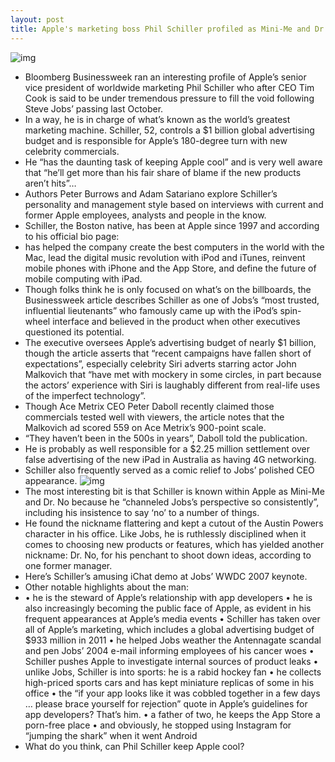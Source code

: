 ```yaml
---
layout: post
title: Apple's marketing boss Phil Schiller profiled as Mini-Me and Dr. No
---
```

![img](http://media.idownloadblog.com/wp-content/uploads/2012/06/Phil-Schiller-headshot.jpg)
* Bloomberg Businessweek ran an interesting profile of Apple’s senior vice president of worldwide marketing Phil Schiller who after CEO Tim Cook is said to be under tremendous pressure to fill the void following Steve Jobs’ passing last October.
* In a way, he is in charge of what’s known as the world’s greatest marketing machine. Schiller, 52, controls a $1 billion global advertising budget and is responsible for Apple’s 180-degree turn with new celebrity commercials.
* He “has the daunting task of keeping Apple cool” and is very well aware that “he’ll get more than his fair share of blame if the new products aren’t hits”… 
* Authors Peter Burrows and Adam Satariano explore Schiller’s personality and management style based on interviews with current and former Apple employees, analysts and people in the know.
* Schiller, the Boston native, has been at Apple since 1997 and according to his official bio page:
* has helped the company create the best computers in the world with the Mac, lead the digital music revolution with iPod and iTunes, reinvent mobile phones with iPhone and the App Store, and define the future of mobile computing with iPad.
* Though folks think he is only focused on what’s on the billboards, the Businessweek article describes Schiller as one of Jobs’s “most trusted, influential lieutenants” who famously came up with the iPod’s spin-wheel interface and believed in the product when other executives questioned its potential.
* The executive oversees Apple’s advertising budget of nearly $1 billion, though the article asserts that “recent campaigns have fallen short of expectations”, especially celebrity Siri adverts starring actor John Malkovich that “have met with mockery in some circles, in part because the actors’ experience with Siri is laughably different from real-life uses of the imperfect technology”.
* Though Ace Metrix CEO Peter Daboll recently claimed those commercials tested well with viewers, the article notes that the Malkovich ad scored 559 on Ace Metrix’s 900-point scale.
* “They haven’t been in the 500s in years”, Daboll told the publication.
* He is probably as well responsible for a $2.25 million settlement over false advertising of the new iPad in Australia as having 4G networking.
* Schiller also frequently served as a comic relief to Jobs’ polished CEO appearance.
![img](http://media.idownloadblog.com/wp-content/uploads/2012/06/Phil-Schiller-comic-relief-at-keynote.jpg)
* The most interesting bit is that Schiller is known within Apple as Mini-Me and Dr. No because he “channeled Jobs’s perspective so consistently”, including his insistence to say ‘no’ to a number of things.
* He found the nickname flattering and kept a cutout of the Austin Powers character in his office. Like Jobs, he is ruthlessly disciplined when it comes to choosing new products or features, which has yielded another nickname: Dr. No, for his penchant to shoot down ideas, according to one former manager.
* Here’s Schiller’s amusing iChat demo at Jobs’ WWDC 2007 keynote.
* Other notable highlights about the man:
* • he is the steward of Apple’s relationship with app developers • he is also increasingly becoming the public face of Apple, as evident in his frequent appearances at Apple’s media events • Schiller has taken over all of Apple’s marketing, which includes a global advertising budget of $933 million in 2011 • he helped Jobs weather the Antennagate scandal and pen Jobs’ 2004 e-mail informing employees of his cancer woes • Schiller pushes Apple to investigate internal sources of product leaks • unlike Jobs, Schiller is into sports: he is a rabid hockey fan • he collects high-priced sports cars and has kept miniature replicas of some in his office • the “if your app looks like it was cobbled together in a few days … please brace yourself for rejection” quote in Apple’s guidelines for app developers? That’s him. • a father of two, he keeps the App Store a porn-free place • and obviously, he stopped using Instagram for “jumping the shark” when it went Android
* What do you think, can Phil Schiller keep Apple cool?

